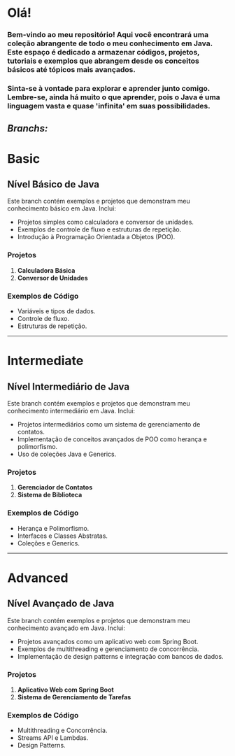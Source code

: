 # Olá!
### Bem-vindo ao meu repositório! Aqui você encontrará uma coleção abrangente de todo o meu conhecimento em Java. Este espaço é dedicado a armazenar códigos, projetos, tutoriais e exemplos que abrangem desde os conceitos básicos até tópicos mais avançados.

### Sinta-se à vontade para explorar e aprender junto comigo. Lembre-se, ainda há muito o que aprender, pois o Java é uma linguagem vasta e quase 'infinita' em suas possibilidades.

## *Branchs:*

# Basic
## Nível Básico de Java

Este branch contém exemplos e projetos que demonstram meu conhecimento básico em Java. Inclui:

- Projetos simples como calculadora e conversor de unidades.
- Exemplos de controle de fluxo e estruturas de repetição.
- Introdução à Programação Orientada a Objetos (POO).

### Projetos
1. **Calculadora Básica**
2. **Conversor de Unidades**

### Exemplos de Código
- Variáveis e tipos de dados.
- Controle de fluxo.
- Estruturas de repetição.

---

# Intermediate
## Nível Intermediário de Java

Este branch contém exemplos e projetos que demonstram meu conhecimento intermediário em Java. Inclui:

- Projetos intermediários como um sistema de gerenciamento de contatos.
- Implementação de conceitos avançados de POO como herança e polimorfismo.
- Uso de coleções Java e Generics.

### Projetos
1. **Gerenciador de Contatos**
2. **Sistema de Biblioteca**

### Exemplos de Código
- Herança e Polimorfismo.
- Interfaces e Classes Abstratas.
- Coleções e Generics.

---

# Advanced
## Nível Avançado de Java

Este branch contém exemplos e projetos que demonstram meu conhecimento avançado em Java. Inclui:

- Projetos avançados como um aplicativo web com Spring Boot.
- Exemplos de multithreading e gerenciamento de concorrência.
- Implementação de design patterns e integração com bancos de dados.

### Projetos
1. **Aplicativo Web com Spring Boot**
2. **Sistema de Gerenciamento de Tarefas**

### Exemplos de Código
- Multithreading e Concorrência.
- Streams API e Lambdas.
- Design Patterns.
